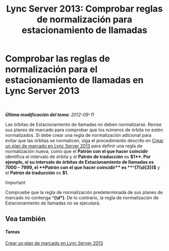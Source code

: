 ﻿---
title: "Lync Server 2013: Comprobar reglas de normalización para estacionamiento de llamadas"
TOCTitle: Comprobar las reglas de normalización para el estacionamiento de llamadas
ms:assetid: deaa170f-041e-45cb-8eab-f02931ab541e
ms:mtpsurl: https://technet.microsoft.com/es-es/library/Gg398981(v=OCS.15)
ms:contentKeyID: 48276927
ms.date: 01/07/2017
mtps_version: v=OCS.15
ms.translationtype: HT
---

# Comprobar las reglas de normalización para el estacionamiento de llamadas en Lync Server 2013

 

_**Última modificación del tema:** 2012-09-11_

Las órbitas de Estacionamiento de llamadas no deben normalizarse. Revise sus planes de marcado para comprobar que los números de órbita no estén normalizados. Si debe crear una regla de normalización adicional para evitar que las órbitas se normalicen, siga el procedimiento descrito en [Crear un plan de marcado en Lync Server 2013](lync-server-2013-create-a-dial-plan.md) para definir una regla de normalización nueva, como que el **Patrón con el que hacer coincidir** identifica el intervalo de órbita y el **Patrón de traducción** es **$1**. Por ejemplo, si su intervalo de órbitas de Estacionamiento de llamadas es 7000 – 7999, el **Patrón con el que hacer coincidir** es **^(7\\d{3})$** y el **Patrón de traducción** es **$1**.

> [!IMPORTANT]  
> Compruebe que la regla de normalización predeterminada de sus planes de marcado no contenga <strong>^(\d*)</strong>. De lo contrario, la regla de normalización de Estacionamiento de llamadas no se ejecutará.



## Vea también

#### Tareas

[Crear un plan de marcado en Lync Server 2013](lync-server-2013-create-a-dial-plan.md)

